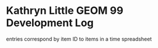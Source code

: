 # Kathryn Little GEOM 99 Development Log
entries correspond by item ID to items in a time spreadsheet
